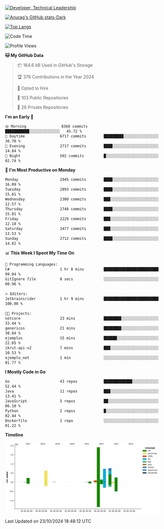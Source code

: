 <div>
  <a href="https://www.linkedin.com/in/arielpineiro/" target="_blank" rel="nofollow noopener noreferrer">
    <img src="https://img.shields.io/badge/-LinkedIn-%230077B5?style=for-the-badge&logo=linkedin&logoColor=white" alt="Developer, Technical Leadership" title="Ariel Piñeiro">
  </a>
</div>

[![Anurag's GitHub stats-Dark](https://github-readme-stats.vercel.app/api?username=arielsrv&show_icons=true&theme=dark#gh-dark-mode-only)](https://github.com/anuraghazra/github-readme-stats#gh-dark-mode-only)

[![Top Langs](https://github-readme-stats.vercel.app/api/top-langs/?username=arielsrv&layout=compact&langs_count=10&theme=dark#gh-dark-mode-only)](https://github.com/anuraghazra/github-readme-stats&theme=dark#gh-dark-mode-only)

<!--START_SECTION:waka-->
![Code Time](http://img.shields.io/badge/Code%20Time-1%2C106%20hrs%2049%20mins-blue)

![Profile Views](http://img.shields.io/badge/Profile%20Views-5-blue)

**🐱 My GitHub Data** 

> 📦 164.6 kB Used in GitHub's Storage 
 > 
> 🏆 376 Contributions in the Year 2024
 > 
> 💼 Opted to Hire
 > 
> 📜 103 Public Repositories 
 > 
> 🔑 26 Private Repositories 
 > 
**I'm an Early 🐤** 

```text
🌞 Morning                8368 commits        ███████████░░░░░░░░░░░░░░   45.72 % 
🌆 Daytime                6717 commits        █████████░░░░░░░░░░░░░░░░   36.70 % 
🌃 Evening                2717 commits        ████░░░░░░░░░░░░░░░░░░░░░   14.84 % 
🌙 Night                  502 commits         █░░░░░░░░░░░░░░░░░░░░░░░░   02.74 % 
```
📅 **I'm Most Productive on Monday** 

```text
Monday                   2945 commits        ████░░░░░░░░░░░░░░░░░░░░░   16.09 % 
Tuesday                  2893 commits        ████░░░░░░░░░░░░░░░░░░░░░   15.81 % 
Wednesday                2300 commits        ███░░░░░░░░░░░░░░░░░░░░░░   12.57 % 
Thursday                 2748 commits        ████░░░░░░░░░░░░░░░░░░░░░   15.01 % 
Friday                   2229 commits        ███░░░░░░░░░░░░░░░░░░░░░░   12.18 % 
Saturday                 2477 commits        ███░░░░░░░░░░░░░░░░░░░░░░   13.53 % 
Sunday                   2712 commits        ████░░░░░░░░░░░░░░░░░░░░░   14.82 % 
```


📊 **This Week I Spent My Time On** 

```text
💬 Programming Languages: 
C#                       1 hr 8 mins         █████████████████████████   99.04 % 
GitIgnore file           0 secs              ░░░░░░░░░░░░░░░░░░░░░░░░░   00.96 % 

🔥 Editors: 
Jetbrainsrider           1 hr 9 mins         █████████████████████████   100.00 % 

🐱‍💻 Projects: 
netcore                  23 mins             ████████░░░░░░░░░░░░░░░░░   33.44 % 
genericos                21 mins             ████████░░░░░░░░░░░░░░░░░   30.84 % 
ejemplos                 15 mins             ██████░░░░░░░░░░░░░░░░░░░   22.05 % 
ikrut-api-v2             7 mins              ███░░░░░░░░░░░░░░░░░░░░░░   10.53 % 
ejemplo_net              1 min               ░░░░░░░░░░░░░░░░░░░░░░░░░   01.77 % 
```

**I Mostly Code in Go** 

```text
Go                       43 repos            █████████████░░░░░░░░░░░░   52.44 % 
Java                     11 repos            ███░░░░░░░░░░░░░░░░░░░░░░   13.41 % 
JavaScript               5 repos             ██░░░░░░░░░░░░░░░░░░░░░░░   06.10 % 
Python                   2 repos             █░░░░░░░░░░░░░░░░░░░░░░░░   02.44 % 
Dockerfile               1 repo              ░░░░░░░░░░░░░░░░░░░░░░░░░   01.22 % 
```



**Timeline**

![Lines of Code chart](https://raw.githubusercontent.com/arielsrv/arielsrv/main/assets/bar_graph.png)


 Last Updated on 23/10/2024 18:48:12 UTC
<!--END_SECTION:waka-->
